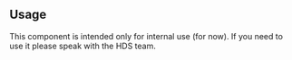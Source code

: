 ## Usage

This component is intended only for internal use (for now). If you need to use it please speak with the HDS team.